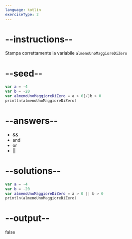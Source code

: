 ```yaml
---
language: kotlin
exerciseType: 2
---
```


# --instructions--

Stampa correttamente la variabile `almenoUnoMaggioreDiZero`

# --seed--

```kotlin
var a = -4
var b = -20
var almenoUnoMaggioreDiZero = a > 0[/]b > 0
println(almenoUnoMaggioreDiZero)
```

# --answers--

-  && 
-  and 
-  or 
-  || 

# --solutions--

```kotlin
var a = -4
var b = -20
var almenoUnoMaggioreDiZero = a > 0 || b > 0
println(almenoUnoMaggioreDiZero)
```

# --output--

false

